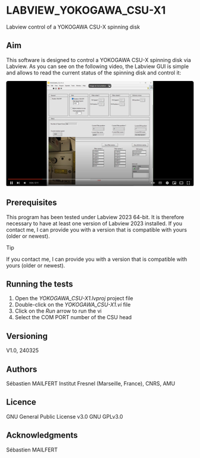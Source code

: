 # LABVIEW_YOKOGAWA_CSU-X1
Labview control of a YOKOGAWA CSU-X spinning disk

## Aim
This software is designed to control a YOKOGAWA CSU-X spinning disk via Labview.
As you can see on the following video, the Labview GUI is simple and allows to read the current status of the spinning disk and control it:

[![Watch the video](https://github.com/MAILFERT-Sebastien/LABVIEW-Useful-codes/blob/main/Device_control/Yokogawa_CSU-X1/Images/YOKOGAWA_CSUX1.png)](https://youtu.be/-BCwlMHtLH8)



## Prerequisites
This program has been tested under Labview 2023 64-bit. It is therefore necessary to have at least one version of Labview 2023 installed. If you contact me, I can provide you with a version that is compatible with yours (older or newest).

> [!TIP]
> If you contact me, I can provide you with a version that is compatible with yours (older or newest).


## Running the tests

1. Open the <i>YOKOGAWA_CSU-X1.lvproj</i> project file
2. Double-click on the <i>YOKOGAWA_CSU-X1.vi</i> file
3. Click on the <i>Run</i> arrow to run the vi
4. Select the COM PORT number of the CSU head


## Versioning

V1.0, 240325

## Authors
Sébastien MAILFERT
Institut Fresnel (Marseille, France), CNRS, AMU

## Licence
GNU General Public License v3.0
GNU GPLv3.0

## Acknowledgments
Sébastien MAILFERT

 
